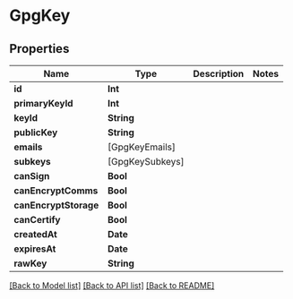 # GpgKey

## Properties
Name | Type | Description | Notes
------------ | ------------- | ------------- | -------------
**id** | **Int** |  | 
**primaryKeyId** | **Int** |  | 
**keyId** | **String** |  | 
**publicKey** | **String** |  | 
**emails** | [GpgKeyEmails] |  | 
**subkeys** | [GpgKeySubkeys] |  | 
**canSign** | **Bool** |  | 
**canEncryptComms** | **Bool** |  | 
**canEncryptStorage** | **Bool** |  | 
**canCertify** | **Bool** |  | 
**createdAt** | **Date** |  | 
**expiresAt** | **Date** |  | 
**rawKey** | **String** |  | 

[[Back to Model list]](../README.md#documentation-for-models) [[Back to API list]](../README.md#documentation-for-api-endpoints) [[Back to README]](../README.md)


